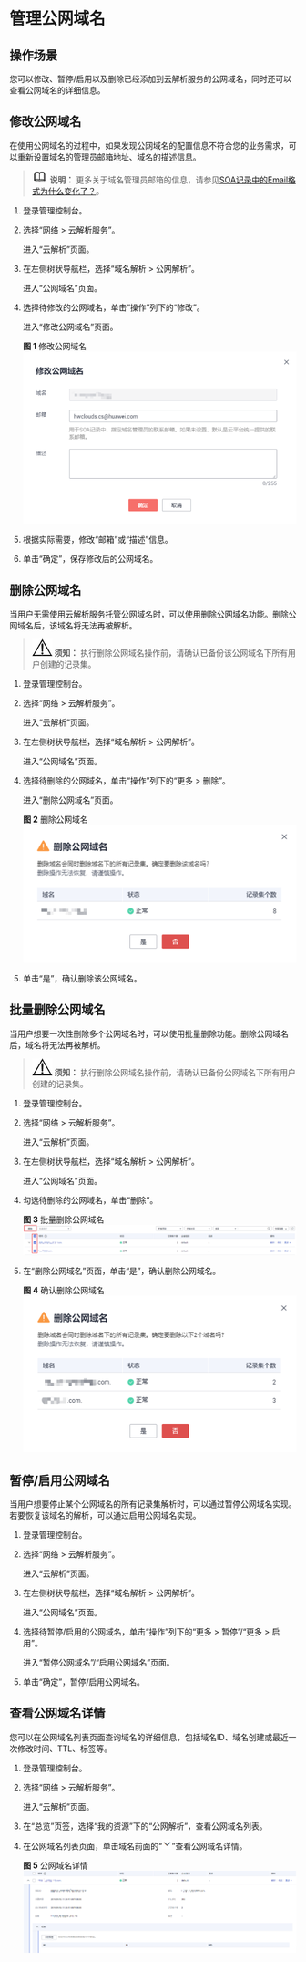 # 管理公网域名<a name="dns_usermanual_0031"></a>

## 操作场景<a name="section125317016203"></a>

您可以修改、暂停/启用以及删除已经添加到云解析服务的公网域名，同时还可以查看公网域名的详细信息。

## 修改公网域名<a name="section15349122315204"></a>

在使用公网域名的过程中，如果发现公网域名的配置信息不符合您的业务需求，可以重新设置域名的管理员邮箱地址、域名的描述信息。

>![](public_sys-resources/icon-note.gif) **说明：** 
>更多关于域名管理员邮箱的信息，请参见[SOA记录中的Email格式为什么变化了？](https://support.huaweicloud.com/dns_faq/dns_faq_009.html)。

1.  登录管理控制台。
2.  选择“网络 \> 云解析服务”。

    进入“云解析”页面。

3.  在左侧树状导航栏，选择“域名解析 \> 公网解析”。

    进入“公网域名”页面。


1.  选择待修改的公网域名，单击“操作”列下的“修改”。

    进入“修改公网域名”页面。

    **图 1**  修改公网域名<a name="fig1176255184618"></a>  
    ![](figures/修改公网域名.png "修改公网域名")

2.  根据实际需要，修改“邮箱”或“描述”信息。
3.  单击“确定”，保存修改后的公网域名。

## 删除公网域名<a name="section1756118128375"></a>

当用户无需使用云解析服务托管公网域名时，可以使用删除公网域名功能。删除公网域名后，该域名将无法再被解析。

>![](public_sys-resources/icon-notice.gif) **须知：** 
>执行删除公网域名操作前，请确认已备份该公网域名下所有用户创建的记录集。

1.  登录管理控制台。
2.  选择“网络 \> 云解析服务”。

    进入“云解析”页面。

3.  在左侧树状导航栏，选择“域名解析 \> 公网解析”。

    进入“公网域名”页面。


1.  选择待删除的公网域名，单击“操作”列下的“更多 \> 删除”。

    进入“删除公网域名”页面。

    **图 2**  删除公网域名<a name="fig6212219494"></a>  
    ![](figures/删除公网域名.png "删除公网域名")

2.  单击“是”，确认删除该公网域名。

## 批量删除公网域名<a name="section1648820445294"></a>

当用户想要一次性删除多个公网域名时，可以使用批量删除功能。删除公网域名后，域名将无法再被解析。

>![](public_sys-resources/icon-notice.gif) **须知：** 
>执行删除公网域名操作前，请确认已备份公网域名下所有用户创建的记录集。

1.  登录管理控制台。
2.  选择“网络 \> 云解析服务”。

    进入“云解析”页面。

3.  在左侧树状导航栏，选择“域名解析 \> 公网解析”。

    进入“公网域名”页面。


1.  勾选待删除的公网域名，单击“删除”。

    **图 3**  批量删除公网域名<a name="fig117232719512"></a>  
    ![](figures/批量删除公网域名.png "批量删除公网域名")

2.  在“删除公网域名”页面，单击“是”，确认删除公网域名。

    **图 4**  确认删除公网域名<a name="fig2548145814568"></a>  
    ![](figures/确认删除公网域名.png "确认删除公网域名")


## 暂停/启用公网域名<a name="section10225191412118"></a>

当用户想要停止某个公网域名的所有记录集解析时，可以通过暂停公网域名实现。若要恢复该域名的解析，可以通过启用公网域名实现。

1.  登录管理控制台。
2.  选择“网络 \> 云解析服务”。

    进入“云解析”页面。

3.  在左侧树状导航栏，选择“域名解析 \> 公网解析”。

    进入“公网域名”页面。

4.  选择待暂停/启用的公网域名，单击“操作”列下的“更多 \> 暂停”/“更多 \> 启用”。

    进入“暂停公网域名”/“启用公网域名”页面。

5.  单击“确定”，暂停/启用公网域名。

## 查看公网域名详情<a name="section46971009387"></a>

您可以在公网域名列表页面查询域名的详细信息，包括域名ID、域名创建或最近一次修改时间、TTL、标签等。

1.  登录管理控制台。
2.  选择“网络 \> 云解析服务”。

    进入“云解析”页面。


1.  在“总览”页签，选择“我的资源”下的“公网解析”，查看公网域名列表。
2.  在公网域名列表页面，单击域名前面的“![](figures/icon-dropdown.png)”查看公网域名详情。

    **图 5**  公网域名详情<a name="fig17810191514597"></a>  
    ![](figures/公网域名详情.png "公网域名详情")



